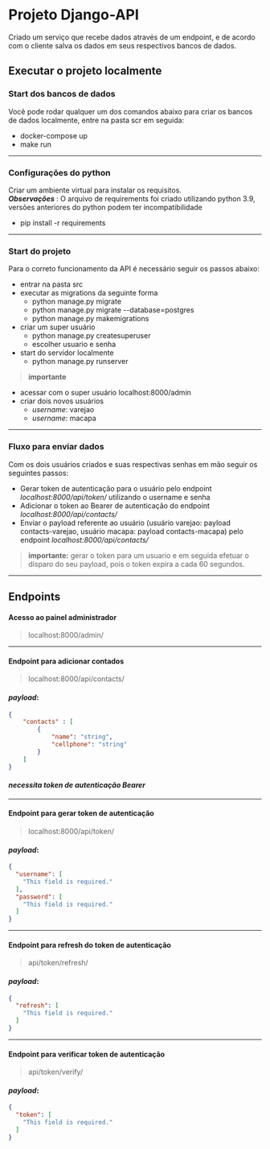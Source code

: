 # Projeto Django-API
Criado um serviço que recebe dados através de um endpoint, e de acordo com o cliente salva os dados em seus respectivos bancos de dados.

## Executar o projeto localmente

### Start dos bancos de dados
Você pode rodar qualquer um dos comandos abaixo para criar os bancos de dados localmente, entre na pasta scr em seguida:
- docker-compose up
- make run

---
### Configurações do python
Criar um ambiente virtual para instalar os requisitos.
<br />
**_Observações_** : O arquivo de requirements foi criado utilizando python 3.9, versões anteriores do python podem ter incompatibilidade

- pip install -r requirements

---
### Start do projeto
Para o correto funcionamento da API é necessário seguir os passos abaixo:

- entrar na pasta src
- executar as migrations da seguinte forma
    - python manage.py migrate
    - python manage.py migrate --database=postgres
    - python manage.py makemigrations
- criar um super usuário
    - python manage.py createsuperuser
    - escolher usuario e senha
- start do servidor localmente
    - python manage.py runserver

>**importante**
- acessar com o super usuário localhost:8000/admin
- criar dois novos usuários
    - _username_: varejao
    - _username_: macapa
---
### Fluxo para enviar dados
Com os dois usuários criados e suas respectivas senhas em mão seguir os seguintes passos:
- Gerar token de autenticação para o usuário pelo endpoint _localhost:8000/api/token/_ utilizando o username e senha
- Adicionar o token ao Bearer de autenticação do endpoint _localhost:8000/api/contacts/_
- Enviar o payload referente ao usuário (usuário varejao: payload contacts-varejao, usuário macapa: payload contacts-macapa) pelo endpoint _localhost:8000/api/contacts/_
>**importante:** gerar o token para um usuario e em seguida efetuar o disparo do seu payload, pois o token expira a cada 60 segundos.


---
## Endpoints

#### Acesso ao painel administrador
> localhost:8000/admin/

---
#### Endpoint para adicionar contados
> localhost:8000/api/contacts/

#### **_payload_:**
```json
{
    "contacts" : [
        {
            "name": "string",
            "cellphone": "string"
        }
    ]
}
```
#### _necessita token de autenticação Bearer_
---
#### Endpoint para gerar token de autenticação
>localhost:8000/api/token/
#### **_payload_:**
```json
{
  "username": [
    "This field is required."
  ],
  "password": [
    "This field is required."
  ]
}
```
---
#### Endpoint para refresh do token de autenticação
>api/token/refresh/
#### **_payload_:**
```json
{
  "refresh": [
    "This field is required."
  ]
}
```
---
#### Endpoint para verificar token de autenticação
>api/token/verify/
#### **_payload_:**
```json
{
  "token": [
    "This field is required."
  ]
}
```
